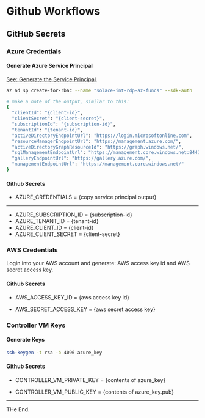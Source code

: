 # Github Workflows

## GitHub Secrets

### Azure Credentials

#### Generate Azure Service Principal

[See: Generate the Service Principal](https://docs.microsoft.com/en-gb/cli/azure/ad/sp?view=azure-cli-latest#az_ad_sp_create_for_rbac).


````bash
az ad sp create-for-rbac --name "solace-int-rdp-az-funcs" --sdk-auth

# make a note of the output, similar to this:
{
  "clientId": "{client-id}",
  "clientSecret": "{client-secret}",
  "subscriptionId": "{subscription-id}",
  "tenantId": "{tenant-id}",
  "activeDirectoryEndpointUrl": "https://login.microsoftonline.com",
  "resourceManagerEndpointUrl": "https://management.azure.com/",
  "activeDirectoryGraphResourceId": "https://graph.windows.net/",
  "sqlManagementEndpointUrl": "https://management.core.windows.net:8443/",
  "galleryEndpointUrl": "https://gallery.azure.com/",
  "managementEndpointUrl": "https://management.core.windows.net/"
}

````

#### Github Secrets

  - AZURE_CREDENTIALS = {copy service principal output}


------------------------------------------



  - AZURE_SUBSCRIPTION_ID = {subscription-id}
  - AZURE_TENANT_ID = {tenant-id}
  - AZURE_CLIENT_ID = {client-id}
  - AZURE_CLIENT_SECRET = {client-secret}


### AWS Credentials

Login into your AWS account and generate: AWS access key id and AWS secret access key.

#### Github Secrets

  - AWS_ACCESS_KEY_ID = {aws access key id}

  - AWS_SECRET_ACCESS_KEY = {aws secret access key}

### Controller VM Keys

#### Generate Keys
````bash
ssh-keygen -t rsa -b 4096 azure_key
````

#### Github Secrets

  - CONTROLLER_VM_PRIVATE_KEY = {contents of azure_key}

  - CONTROLLER_VM_PUBLIC_KEY = {contents of azure_key.pub}

---
THe End.
